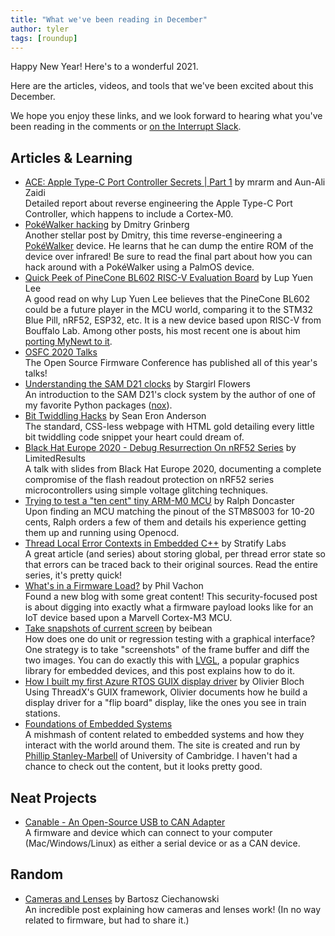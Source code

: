 ```yaml
---
title: "What we've been reading in December"
author: tyler
tags: [roundup]
---
```


<!-- excerpt start -->

Happy New Year! Here's to a wonderful 2021. 

Here are the articles, videos, and tools that we've been excited about this
December.

<!-- excerpt end -->

We hope you enjoy these links, and we look forward to hearing what you've been
reading in the comments or [on the Interrupt Slack](https://interrupt-slack.herokuapp.com/).

## Articles & Learning

- [ACE: Apple Type-C Port Controller Secrets | Part 1](https://blog.t8012.dev/ace-part-1/) by mrarm and Aun-Ali Zaidi<br>
  Detailed report about reverse engineering the Apple Type-C Port Controller, which happens to include a Cortex-M0. 
- [PokéWalker hacking](http://dmitry.gr/?r=05.Projects&proj=28.%20pokewalker) by Dmitry Grinberg<br>
  Another stellar post by Dmitry, this time reverse-engineering a [PokéWalker](https://nintendo.fandom.com/wiki/Pok%C3%A9walker) device. He learns that he can dump the entire ROM of the device over infrared! Be sure to read the final part about how you can hack around with a PokéWalker using a PalmOS device.
- [Quick Peek of PineCone BL602 RISC-V Evaluation Board](https://lupyuen.github.io/articles/pinecone) by Lup Yuen Lee<br>A good read on why Lup Yuen Lee believes that the PineCone BL602 could be a future player in the MCU world, comparing it to the STM32 Blue Pill, nRF52, ESP32, etc. It is a new device based upon RISC-V from Bouffalo Lab. Among other posts, his most recent one is about him [porting MyNewt to it](https://lupyuen.github.io/articles/mynewt).
- [OSFC 2020 Talks](https://vimeo.com/showcase/osfc-2020)<br>
  The Open Source Firmware Conference has published all of this year's talks!
- [Understanding the SAM D21 clocks](https://blog.thea.codes/understanding-the-sam-d21-clocks/) by Stargirl Flowers<br>
  An introduction to the SAM D21's clock system by the author of one of my favorite Python packages ([nox](https://nox.thea.codes/en/stable/)).
- [Bit Twiddling Hacks](https://graphics.stanford.edu/~seander/bithacks.html) by Sean Eron Anderson<br>
  The standard, CSS-less webpage with HTML gold detailing every little bit twiddling code snippet your heart could dream of.
- [Black Hat Europe 2020 - Debug Resurrection On nRF52 Series](https://limitedresults.com/2020/12/black-hat-europe-2020/) by LimitedResults<br>
  A talk with slides from Black Hat Europe 2020, documenting a complete compromise of the flash readout protection on
  nRF52 series microcontrollers using simple voltage glitching techniques.
- [Trying to test a "ten cent" tiny ARM-M0 MCU](http://nerdralph.blogspot.com/2020/12/trying-to-test-ten-cent-tiny-arm-m0-mcu.html) by Ralph Doncaster<br>
  Upon finding an MCU matching the pinout of the STM8S003 for 10-20 cents, Ralph orders a few of them and details his experience getting them up and running using Openocd.
- [Thread Local Error Contexts in Embedded C++](https://blog.stratifylabs.co/device/2020-12-14-Thread-Local-Error-Context-in-Cpp/) by Stratify Labs<br>
  A great article (and series) about storing global, per thread error state so that errors can be traced back to their original sources. Read the entire series, it's pretty quick!
- [What's in a Firmware Load?](https://www.security-embedded.com/blog/2016/7/11/whats-in-a-firmware-load) by Phil Vachon<br>
  Found a new blog with some great content! This security-focused post is about digging into exactly what a firmware payload looks like for an IoT device based upon a Marvell Cortex-M3 MCU.
- [Take snapshots of current screen](https://blog.lvgl.io/2019-04-25/snapshots) by beibean<br>
  How does one do unit or regression testing with a graphical interface? One strategy is to take "screenshots" of the frame buffer and diff the two images. You can do exactly this with [LVGL](https://lvgl.io/), a popular graphics library for embedded devices, and this post explains how to do it. 
- [How I built my first Azure RTOS GUIX display driver](https://www.olivierbloch.com/post/how-i-built-my-first-azure-rtos-guix-display-driver) by Olivier Bloch<br>
  Using ThreadX's GUIX framework, Olivier documents how he build a display driver for a "flip board" display, like the ones you see in train stations.
- [Foundations of Embedded Systems](https://f-of-e.org/)<br>
  A mishmash of content related to embedded systems and how they interact with the world around them. The site is created and run by [Phillip Stanley-Marbell](https://www.phillipstanleymarbell.org/) of University of Cambridge. I haven't had a chance to check out the content, but it looks pretty good.


## Neat Projects
- [Canable - An Open-Source USB to CAN Adapter](https://canable.io/)<br>
  A firmware and device which can connect to your computer (Mac/Windows/Linux) as either a serial device or as a CAN device.

## Random

- [Cameras and Lenses](https://ciechanow.ski/cameras-and-lenses/) by Bartosz Ciechanowski<br>
  An incredible post explaining how cameras and lenses work! (In no way related to firmware, but had to share it.)
